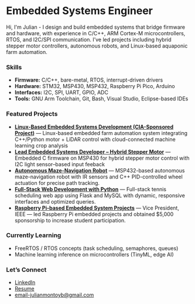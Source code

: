 # Embedded Systems Engineer 

Hi, I'm Julian - I design and build embedded systems that bridge firmware and hardware, with experience in C/C++, ARM Cortex-M microcontrollers, RTOS, and I2C/SPI communication.
I’ve led projects including hybrid stepper motor controllers, autonomous robots, and Linux-based aquaponic farm automation.

### Skills
- **Firmware:** C/C++, bare-metal, RTOS, interrupt-driven drivers
- **Hardware:** STM32, MSP430, MSP432, Raspberry Pi Pico, Arduino
- **Interfaces:** I2C, SPI, UART, GPIO, ADC
- **Tools:** GNU Arm Toolchain, Git, Bash, Visual Studio, Eclipse-based IDEs

### Featured Projects
- [**Linux-Based Embedded Systems Development (CIA-Sponsored Project)**](https://github.com/julianm-7/linux-embedded-farm-automation) — Linux-based embedded farm automation system integrating C++/Python motor + LiDAR control with cloud-connected machine learning crop analysis
- [**Lead Embedded Systems Developer – Hybrid Stepper Motor**](https://github.com/julianm-7/HybridStepperMotor) — Embedded C firmware on MSP430 for hybrid stepper motor control with I2C light sensor–based input feeback
- [**Autonomous Maze-Navigation Robot**](https://github.com/julianm-7/Autonomous-Maze-Navigation-Robot) — MSP432-based autonomous maze-navigation robot with IR sensors and C++ PID-controlled wheel actuation for precise path tracking.
- [**Full-Stack Web Development with Python**](https://github.com/julianmontoyab/TennisSchedule) — Full-stack tennis scheduling web app using Flask and MySQL with dynamic, responsive interfaces and optimized queries.
- [**Raspberry Pi-based Embedded System Projects**](link) — Vice President, IEEE — led Raspberry Pi embedded projects and obtained $5,000 sponsorship to increase student participation.

### Currently Learning
- FreeRTOS / RTOS concepts (task scheduling, semaphores, queues)
- Machine learning inference on microcontrollers (TinyML, edge AI) 

### Let’s Connect
- [LinkedIn](https://www.linkedin.com/in/julian-montoyab/)  
- [Resume](https://github.com/julianmontoyab/julianmontoyab/blob/main/Julian%20Montoyas%20Resume.pdf)  
- email-julianmontoyb@gmail.com
